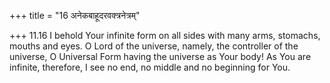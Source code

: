 +++
title = "16 अनेकबाहूदरवक्त्रनेत्रम्"

+++
11.16 I behold Your infinite form on all sides with many arms, stomachs,
mouths and eyes. O Lord of the universe, namely, the controller of the universe, O Universal Form having the universe as Your body! As You are infinite, therefore, I see no end, no middle and no beginning for You.
